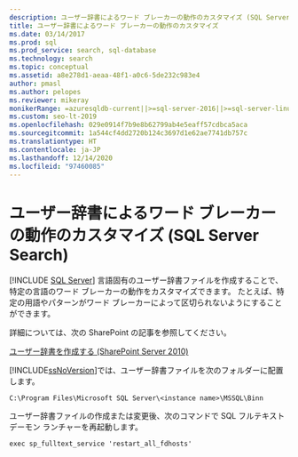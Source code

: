 ```yaml
---
description: ユーザー辞書によるワード ブレーカーの動作のカスタマイズ (SQL Server Search)
title: ユーザー辞書によるワード ブレーカーの動作のカスタマイズ
ms.date: 03/14/2017
ms.prod: sql
ms.prod_service: search, sql-database
ms.technology: search
ms.topic: conceptual
ms.assetid: a8e278d1-aeaa-48f1-a0c6-5de232c983e4
author: pmasl
ms.author: pelopes
ms.reviewer: mikeray
monikerRange: =azuresqldb-current||>=sql-server-2016||>=sql-server-linux-2017||=azuresqldb-mi-current
ms.custom: seo-lt-2019
ms.openlocfilehash: 029e0914f7b9e8b62799ab4e5eaff57cdbca5aca
ms.sourcegitcommit: 1a544cf4dd2720b124c3697d1e62ae7741db757c
ms.translationtype: HT
ms.contentlocale: ja-JP
ms.lasthandoff: 12/14/2020
ms.locfileid: "97460085"
---
```

# <a name="customize-behavior-of-word-breakers-with-a-custom-dictionary-sql-server-search"></a>ユーザー辞書によるワード ブレーカーの動作のカスタマイズ (SQL Server Search)
 [!INCLUDE [SQL Server](../../includes/applies-to-version/sqlserver.md)]
  言語固有のユーザー辞書ファイルを作成することで、特定の言語のワード ブレーカーの動作をカスタマイズできます。 たとえば、特定の用語やパターンがワード ブレーカーによって区切られないようにすることができます。  
  
 詳細については、次の SharePoint の記事を参照してください。  
  
 [ユーザー辞書を作成する (SharePoint Server 2010)](/previous-versions/office/sharepoint-server-2010/cc263242(v=office.14))  
  
 [!INCLUDE[ssNoVersion](../../includes/ssnoversion-md.md)]では、ユーザー辞書ファイルを次のフォルダーに配置します。  
  
 `C:\Program Files\Microsoft SQL Server\<instance name>\MSSQL\Binn`  
  
 ユーザー辞書ファイルの作成または変更後、次のコマンドで SQL フルテキスト デーモン ランチャーを再起動します。  
  
 `exec sp_fulltext_service 'restart_all_fdhosts'`  
  
